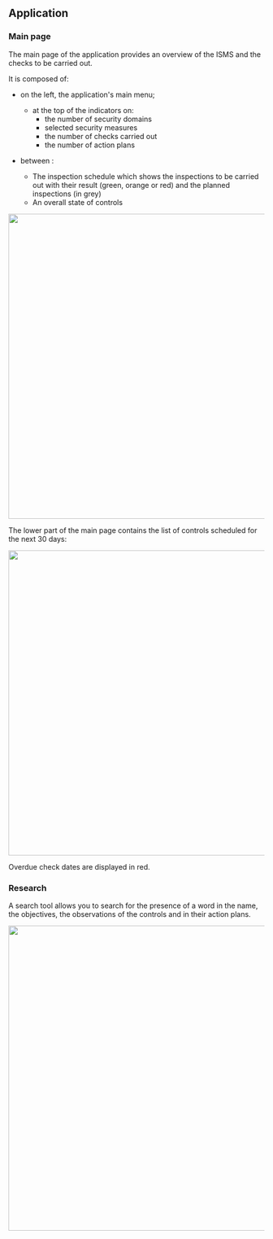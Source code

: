 ## Application

### Main page

The main page of the application provides an overview of the ISMS and the checks to be carried out.

It is composed of:

* on the left, the application's main menu;
     * at the top of the indicators on:
         * the number of security domains
         * selected security measures
         * the number of checks carried out
         * the number of action plans

* between :
     * The inspection schedule which shows the inspections to be carried out with their result (green, orange or red) and the planned inspections (in grey)
     * An overall state of controls


[<img src="/deming/images/home1.png" width="600">](/deming/images/home1.png)

The lower part of the main page contains the list of controls scheduled for the next 30 days:

[<img src="/deming/images/home2.png" width="600">](/deming/images/home2.png)

Overdue check dates are displayed in red.

### Research

A search tool allows you to search for the presence of a word in the name, the objectives, the observations of the controls
and in their action plans.

[<img src="/deming/images/search.png" width="600">](/deming/images/search.png)